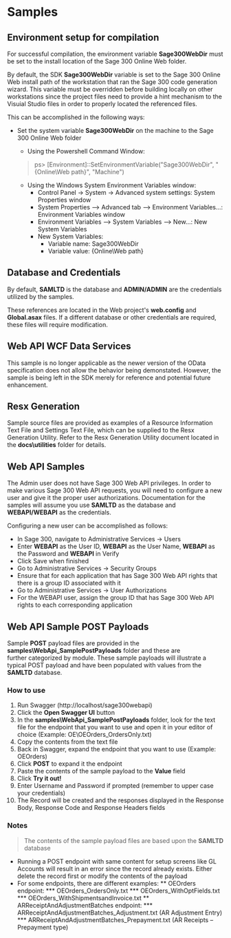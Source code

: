 # Samples

## Environment setup for compilation

For successful compilation, the environment variable **Sage300WebDir** must be set to the 
install location of the Sage 300 Online Web folder.

By default, the SDK **Sage300WebDir** variable is set to the Sage 300 Online Web install path 
of the workstation that ran the Sage 300 code generation wizard. This variable must be 
overridden before building locally on other workstations since the project files need to provide
a hint mechanism to the Visuial Studio files in order to properly located the referenced files.

This can be accomplished in the following ways:

* Set the system variable **Sage300WebDir** on the machine to the Sage 300 Online Web folder

  * Using the Powershell Command Window:
  > ps> [Environment]::SetEnvironmentVariable("Sage300WebDir", "{Online\Web path}", "Machine")

  * Using the Windows System Environment Variables window:
    * Control Panel -> System -> Advanced system settings: System Properties window
    * System Properties --> Advanced tab --> Environment Variables...: Environment Variables window
    * Environment Variables --> System Variables --> New...: New System Variables
    * New System Variables:
      * Variable name: Sage300WebDir
      * Variable value: {Online\Web path}

## Database and Credentials

By default, **SAMLTD** is the database and **ADMIN/ADMIN** are the credentials utilized by the samples. 

These references are located in the Web project's **web.config** and **Global.asax** files. If a different 
database or other credentials are required, these files will require modification.

## Web API WCF Data Services

This sample is no longer applicable as the newer version of the OData specification does not allow
the behavior being demonstated. However, the sample is being left in the SDK merely for reference
and potential future enhancement.

## Resx Generation

Sample source files are provided as examples of a Resource Information Text File and Settings Text
File, which can be supplied to the Resx Generation Utility. Refer to the Resx Generation Utility document
located in the **docs\utilities** folder for details.

## Web API Samples

The Admin user does not have Sage 300 Web API privileges. In order to make various Sage 300 Web API 
requests, you will need to configure a new user and give it the proper user authorizations. Documentation
for the samples will assume you use **SAMLTD** as the database and **WEBAPI/WEBAPI** as the credentials.

Configuring a new user can be accomplished as follows:

* In Sage 300, navigate to Administrative Services -> Users
* Enter **WEBAPI** as the User ID, **WEBAPI** as the User Name, **WEBAPI** as the Password and **WEBAPI** in Verify
* Click Save when finished
* Go to Administrative Services -> Security Groups
* Ensure that for each application that has Sage 300 Web API rights that there is a group ID associated with it
* Go to Administrative Services -> User Authorizations
* For the WEBAPI user, assign the group ID that has Sage 300 Web API rights to each corresponding application

## Web API Sample POST Payloads

Sample **POST** payload files are provided in the **samples\WebApi_SamplePostPayloads** folder and these are  
further categorized by module. These sample payloads will illustrate a typical POST payload and have been 
populated with values from the **SAMLTD** database.

### How to use

1.	Run Swagger (http://localhost/sage300webapi)
2.  Click the **Open Swagger UI** button
2.	In the **samples\WebApi_SamplePostPayloads** folder, look for the text file for the endpoint that you want 
    to use and open it in your editor of choice (Example: OE\OEOrders_OrdersOnly.txt)
3.	Copy the contents from the text file
4.	Back in Swagger, expand the endpoint that you want to use (Example: OEOrders)
5.	Click **POST** to expand it the endpoint
6.	Paste the contents of the sample payload to the **Value** field
7.	Click **Try it out!**  
8.	Enter Username and Password if prompted (remember to upper case your credentials)
9.	The Record will be created and the responses displayed in the Response Body, 
    Response Code and Response Headers fields

### Notes

>The contents of the sample payload files are based upon the **SAMLTD** database

*	Running a POST endpoint with same content for setup screens like GL Accounts will result in an error 
  since the record already exists. Either delete the record first or modify the contents of the payload
*	For some endpoints, there are different examples:
**	OEOrders endpoint:
***	OEOrders_OrdersOnly.txt
***	OEOrders_WithOptFields.txt
***	OEOrders_WithShipmentsandInvoice.txt
**	ARReceiptAndAdjustmentBatches endpoint:
***	ARReceiptAndAdjustmentBatches_Adjustment.txt (AR Adjustment Entry)
***	ARReceiptAndAdjustmentBatches_Prepayment.txt (AR Receipts – Prepayment type)
